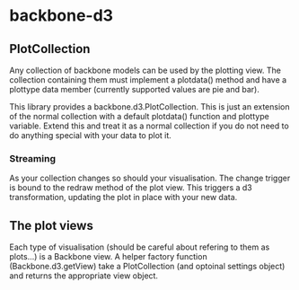 # backbone-d3

## PlotCollection
Any collection of backbone models can be used by the plotting view. The collection containing 
them must implement a plotdata() method and have a plottype data member (currently supported 
values are pie and bar). 

This library provides a backbone.d3.PlotCollection. This is just an extension of the normal 
collection with a default plotdata() function and plottype variable. Extend this and treat it as 
a normal collection if you do not need to do anything special with your data to plot it. 
 
### Streaming
As your collection changes so should your visualisation. The change trigger is bound to the redraw 
method of the plot view. This triggers a d3 transformation, updating the plot in place with your 
new data. 


## The plot views
Each type of visualisation (should be careful about refering to them as plots...) is a Backbone
view. A helper factory function (Backbone.d3.getView) take a PlotCollection (and optoinal settings
object) and returns the appropriate view object. 
